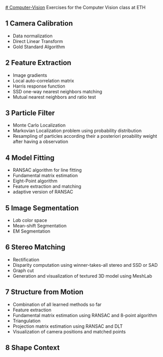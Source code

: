 [# Computer-Vision](https://github.com/vyang16/Computer-Vision/tree/master/cv_lab01_camera_calibration)
Exercises for the Computer Vision class at ETH

## 1 Camera Calibration
- Data normalization
- Direct Linear Transform
- Gold Standard Algorithm

## 2 Feature Extraction
- Image gradients
- Local auto-correlation matrix
- Harris response function
- SSD one-way nearest neighbors matching
- Mutual nearest neighbors and ratio test

## 3 Particle Filter
- Monte Carlo Localization
- Markovian Localization problem using probability distribution
- Resampling of particles according their a posteriori proability weight after having a observation 

## 4 Model Fitting
- RANSAC algorithm for line fitting
- Fundamental matrix estimation
- Eight-Point algorithm
- Feature extraction and matching 
- adaptive version of RANSAC

## 5 Image Segmentation
- L*a*b color space
- Mean-shift Segmentation
- EM Segmentation

## 6 Stereo Matching
- Rectification
- Disparity computation using winner-takes-all stereo and SSD or SAD
- Graph cut
- Generation and visualization of textured 3D model using MeshLab

## 7 Structure from Motion
- Combination of all learned methods so far
- Feature extraction
- Fundamental matrix estimation using RANSAC and 8-point algorithm
- Triangulation
- Projection matrix estimation using RANSAC and DLT
- Visualization of camera positions and matched points

## 8 Shape Context
